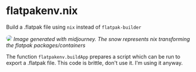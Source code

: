 # flatpakenv.nix
Build a .flatpak file using `nix` instead of `flatpak-builder`

<img 
  style="border-radius: 16px; margin: 0 auto;"
  src="https://user-images.githubusercontent.com/23294184/225986637-a9e01e7e-8425-4389-a77f-2b31147dac04.png"/>
<i>Image generated with midjourney. The snow represents nix transforming the flatpak packages/containers</i>

The function `flatpakenv.buildApp` prepares a script which can be run to export a .flatpak file.
This code is brittle, don't use it. I'm using it anyway.


